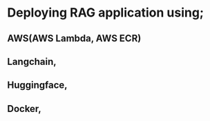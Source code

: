 # Deploying RAG application using;
 ## AWS(AWS Lambda, AWS ECR)
 ## Langchain,
 ## Huggingface,
 ## Docker,
